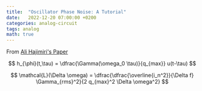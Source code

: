 ```yaml
---
title:  "Oscillator Phase Noise: A Tutorial"
date:   2022-12-20 07:00:00 +0200
categories: analog-circuit
tags: analog
math: true
---
```


From [Ali Hajimiri's Paper](https://doi.org/10.1109/4.826814)

$$
h_{\phi}(t,\tau) = \dfrac{\Gamma(\omega_0 \tau)}{q_{max}} u(t-\tau)
$$

$$
\mathcal{L}(\Delta \omega) = \dfrac{\dfrac{\overline{i_n^2}}{\Delta f} \Gamma_{rms}^2}{2 q_{max}^2 \Delta \omega^2}
$$
